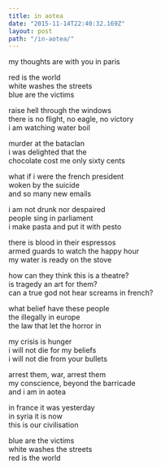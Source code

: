 ```yaml
---
title: in aotea
date: "2015-11-14T22:40:32.169Z"
layout: post
path: "/in-aotea/"
---
```


my thoughts are with you in paris

red is the world    
white washes the streets    
blue are the victims

raise hell through the windows    
there is no flight, no eagle, no victory    
i am watching water boil

murder at the bataclan    
i was delighted that the    
chocolate cost me only sixty cents

what if i were the french president    
woken by the suicide    
and so many new emails

i am not drunk nor despaired    
people sing in parliament    
i make pasta and put it with pesto

there is blood in their espressos    
armed guards to watch the happy hour    
my water is ready on the stove    

how can they think this is a theatre?    
is tragedy an art for them?    
can a true god not hear screams in french?    

what belief have these people    
the illegally in europe    
the law that let the horror in

my crisis is hunger    
i will not die for my beliefs    
i will not die from your bullets

arrest them, war, arrest them    
my conscience, beyond the barricade    
and i am in aotea

in france it was yesterday    
in syria it is now    
this is our civilisation

blue are the victims    
white washes the streets    
red is the world
